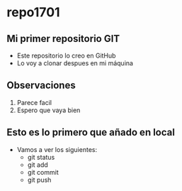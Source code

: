 # repo1701

## Mi primer repositorio GIT
- Este repositorio lo creo en GitHub
- Lo voy a clonar despues en mi máquina

## Observaciones
1. Parece facil
2. Espero que vaya bien

## Esto es lo primero que añado en local
- Vamos a ver los siguientes:
	- git status
	- git add
	- git commit
	- git push